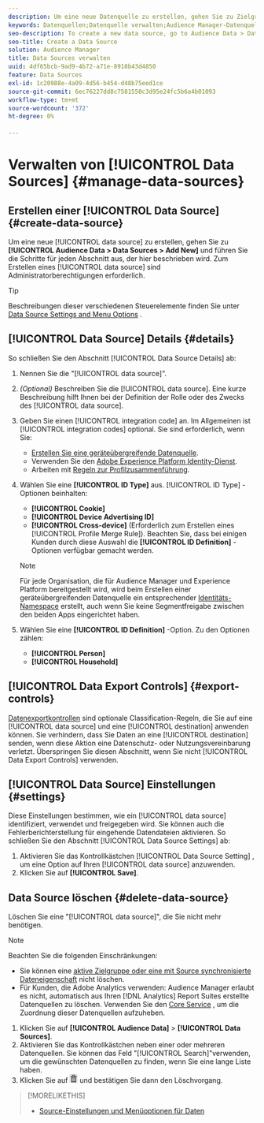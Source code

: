 ```yaml
---
description: Um eine neue Datenquelle zu erstellen, gehen Sie zu Zielgruppendaten > Datenquellen > Neu hinzufügen und führen Sie die Schritte für jeden Abschnitt aus, der hier beschrieben wird. Zum Erstellen einer Datenquelle sind Administratorberechtigungen erforderlich.
keywords: Datenquellen;Datenquelle verwalten;Audience Manager-Datenquelle
seo-description: To create a new data source, go to Audience Data > Data Sources > Add New and complete the steps for each section described here. Administrator permissions are required to create a data source.
seo-title: Create a Data Source
solution: Audience Manager
title: Data Sources verwalten
uuid: 4df65bcb-9ad9-4b72-a71e-8918b43d4850
feature: Data Sources
exl-id: 1c20988e-4a09-4d56-b454-d48b75eed1ce
source-git-commit: 6ec76227dd8c7581550c3d95e24fc5b6a4b01093
workflow-type: tm+mt
source-wordcount: '372'
ht-degree: 0%

---
```


# Verwalten von [!UICONTROL Data Sources] {#manage-data-sources}

## Erstellen einer [!UICONTROL Data Source] {#create-data-source}

Um eine neue [!UICONTROL data source] zu erstellen, gehen Sie zu **[!UICONTROL Audience Data > Data Sources > Add New]** und führen Sie die Schritte für jeden Abschnitt aus, der hier beschrieben wird. Zum Erstellen eines [!UICONTROL data source] sind Administratorberechtigungen erforderlich.

<!-- create-datasource.xml -->

>[!TIP]
>
>Beschreibungen dieser verschiedenen Steuerelemente finden Sie unter [Data Source Settings and Menu Options](../features/datasources-list-and-settings.md#settings-menu-options) .

## [!UICONTROL Data Source] Details {#details}

So schließen Sie den Abschnitt [!UICONTROL Data Source Details] ab:

1. Nennen Sie die &quot;[!UICONTROL data source]&quot;.
1. *(Optional)* Beschreiben Sie die [!UICONTROL data source]. Eine kurze Beschreibung hilft Ihnen bei der Definition der Rolle oder des Zwecks des [!UICONTROL data source].
1. Geben Sie einen [!UICONTROL integration code] an. Im Allgemeinen ist [!UICONTROL integration codes] optional. Sie sind erforderlich, wenn Sie:

   * [Erstellen Sie eine geräteübergreifende Datenquelle](../features/profile-merge-rules/merge-rules-start.md#create-data-source).
   * Verwenden Sie den [Adobe Experience Platform Identity-Dienst](https://experienceleague.adobe.com/docs/id-service/using/home.html).
   * Arbeiten mit [Regeln zur Profilzusammenführung](../features/profile-merge-rules/merge-rules-start.md).

1. Wählen Sie eine **[!UICONTROL ID Type]** aus. [!UICONTROL ID Type] -Optionen beinhalten:

   * **[!UICONTROL Cookie]**
   * **[!UICONTROL Device Advertising ID]**
   * **[!UICONTROL Cross-device]** (Erforderlich zum Erstellen eines [!UICONTROL Profile Merge Rule]). Beachten Sie, dass bei einigen Kunden durch diese Auswahl die **[!UICONTROL ID Definition]** -Optionen verfügbar gemacht werden.

   >[!NOTE]
   >
   >Für jede Organisation, die für Audience Manager und Experience Platform bereitgestellt wird, wird beim Erstellen einer geräteübergreifenden Datenquelle ein entsprechender [Identitäts-Namespace](https://experienceleague.adobe.com/docs/experience-platform/identity/namespaces.html#manage-namespaces) erstellt, auch wenn Sie keine Segmentfreigabe zwischen den beiden Apps eingerichtet haben.

1. Wählen Sie eine **[!UICONTROL ID Definition]** -Option. Zu den Optionen zählen:

   * **[!UICONTROL Person]**
   * **[!UICONTROL Household]**

## [!UICONTROL Data Export Controls] {#export-controls}

[Datenexportkontrollen](../features/data-export-controls.md) sind optionale Classification-Regeln, die Sie auf eine [!UICONTROL data source] und eine [!UICONTROL destination] anwenden können. Sie verhindern, dass Sie Daten an eine [!UICONTROL destination] senden, wenn diese Aktion eine Datenschutz- oder Nutzungsvereinbarung verletzt. Überspringen Sie diesen Abschnitt, wenn Sie nicht [!UICONTROL Data Export Controls] verwenden.

## [!UICONTROL Data Source] Einstellungen {#settings}

Diese Einstellungen bestimmen, wie ein [!UICONTROL data source] identifiziert, verwendet und freigegeben wird. Sie können auch die Fehlerberichterstellung für eingehende Datendateien aktivieren. So schließen Sie den Abschnitt [!UICONTROL Data Source Settings] ab:

1. Aktivieren Sie das Kontrollkästchen [!UICONTROL Data Source Setting] , um eine Option auf Ihren [!UICONTROL data source] anzuwenden.
2. Klicken Sie auf **[!UICONTROL Save]**.

## Data Source löschen {#delete-data-source}

<!-- t_datasource_delete.xml -->

Löschen Sie eine &quot;[!UICONTROL data source]&quot;, die Sie nicht mehr benötigen.

>[!NOTE]
>
>Beachten Sie die folgenden Einschränkungen:
>
>* Sie können eine [aktive Zielgruppe oder eine mit Source synchronisierte Dateneigenschaft](../features/traits/client-activity-synced-audience-traits.md) nicht löschen.
>* Für Kunden, die Adobe Analytics verwenden: Audience Manager erlaubt es nicht, automatisch aus Ihren [!DNL Analytics] Report Suites erstellte Datenquellen zu löschen. Verwenden Sie den [Core Service](https://experienceleague.adobe.com/docs/core-services/interface/about-core-services/core-services-landing.html) , um die Zuordnung dieser Datenquellen aufzuheben.

1. Klicken Sie auf **[!UICONTROL Audience Data]** > **[!UICONTROL Data Sources]**.
1. Aktivieren Sie das Kontrollkästchen neben einer oder mehreren Datenquellen.
Sie können das Feld &quot;[!UICONTROL Search]&quot;verwenden, um die gewünschten Datenquellen zu finden, wenn Sie eine lange Liste haben.
1. Klicken Sie auf ![](assets/icon_trash.png) und bestätigen Sie dann den Löschvorgang.


>[!MORELIKETHIS]
>
>* [Source-Einstellungen und Menüoptionen für Daten](../features/datasources-list-and-settings.md#settings-menu-options)
